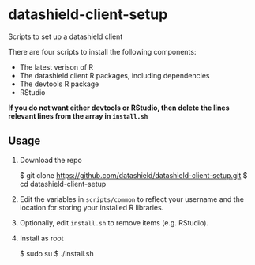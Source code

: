 # datashield-client-setup
Scripts to set up a datashield client


There are four scripts to install the following components:

* The latest verison of R
* The datashield client R packages, including dependencies
* The devtools R package
* RStudio

**If you do not want either devtools or RStudio, then delete the lines relevant
lines from the array in `install.sh`**


## Usage

1. Download the repo

    
    $ git clone https://github.com/datashield/datashield-client-setup.git
    $ cd datashield-client-setup


2. Edit the variables in `scripts/common` to reflect your username and the
location for storing your installed R libraries.


3. Optionally, edit `install.sh` to remove items (e.g. RStudio).


4. Install as root


    $ sudo su
    $ ./install.sh
